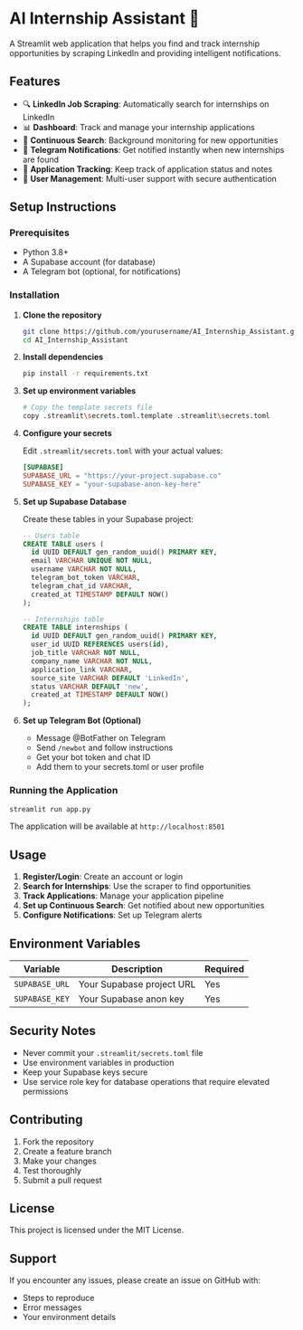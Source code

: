 # AI Internship Assistant 🚀

A Streamlit web application that helps you find and track internship opportunities by scraping LinkedIn and providing intelligent notifications.

## Features

- 🔍 **LinkedIn Job Scraping**: Automatically search for internships on LinkedIn
- 📊 **Dashboard**: Track and manage your internship applications
- 🔄 **Continuous Search**: Background monitoring for new opportunities
- 📱 **Telegram Notifications**: Get notified instantly when new internships are found
- 📝 **Application Tracking**: Keep track of application status and notes
- 👥 **User Management**: Multi-user support with secure authentication

## Setup Instructions

### Prerequisites

- Python 3.8+
- A Supabase account (for database)
- A Telegram bot (optional, for notifications)

### Installation

1. **Clone the repository**
   ```bash
   git clone https://github.com/yourusername/AI_Internship_Assistant.git
   cd AI_Internship_Assistant
   ```

2. **Install dependencies**
   ```bash
   pip install -r requirements.txt
   ```

3. **Set up environment variables**
   ```bash
   # Copy the template secrets file
   copy .streamlit\secrets.toml.template .streamlit\secrets.toml
   ```

4. **Configure your secrets**
   
   Edit `.streamlit/secrets.toml` with your actual values:
   ```toml
   [SUPABASE]
   SUPABASE_URL = "https://your-project.supabase.co"
   SUPABASE_KEY = "your-supabase-anon-key-here"
   ```

5. **Set up Supabase Database**
   
   Create these tables in your Supabase project:
   
   ```sql
   -- Users table
   CREATE TABLE users (
     id UUID DEFAULT gen_random_uuid() PRIMARY KEY,
     email VARCHAR UNIQUE NOT NULL,
     username VARCHAR NOT NULL,
     telegram_bot_token VARCHAR,
     telegram_chat_id VARCHAR,
     created_at TIMESTAMP DEFAULT NOW()
   );
   
   -- Internships table
   CREATE TABLE internships (
     id UUID DEFAULT gen_random_uuid() PRIMARY KEY,
     user_id UUID REFERENCES users(id),
     job_title VARCHAR NOT NULL,
     company_name VARCHAR NOT NULL,
     application_link VARCHAR,
     source_site VARCHAR DEFAULT 'LinkedIn',
     status VARCHAR DEFAULT 'new',
     created_at TIMESTAMP DEFAULT NOW()
   );
   ```

6. **Set up Telegram Bot (Optional)**
   
   - Message @BotFather on Telegram
   - Send `/newbot` and follow instructions
   - Get your bot token and chat ID
   - Add them to your secrets.toml or user profile

### Running the Application

```bash
streamlit run app.py
```

The application will be available at `http://localhost:8501`

## Usage

1. **Register/Login**: Create an account or login
2. **Search for Internships**: Use the scraper to find opportunities
3. **Track Applications**: Manage your application pipeline
4. **Set up Continuous Search**: Get notified about new opportunities
5. **Configure Notifications**: Set up Telegram alerts

## Environment Variables

| Variable | Description | Required |
|----------|-------------|----------|
| `SUPABASE_URL` | Your Supabase project URL | Yes |
| `SUPABASE_KEY` | Your Supabase anon key | Yes |

## Security Notes

- Never commit your `.streamlit/secrets.toml` file
- Use environment variables in production
- Keep your Supabase keys secure
- Use service role key for database operations that require elevated permissions

## Contributing

1. Fork the repository
2. Create a feature branch
3. Make your changes
4. Test thoroughly
5. Submit a pull request

## License

This project is licensed under the MIT License.

## Support

If you encounter any issues, please create an issue on GitHub with:
- Steps to reproduce
- Error messages
- Your environment details